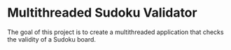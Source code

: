 # Multithreaded Sudoku Validator
The goal of this project is to create a multithreaded application that checks the validity of a Sudoku board.



